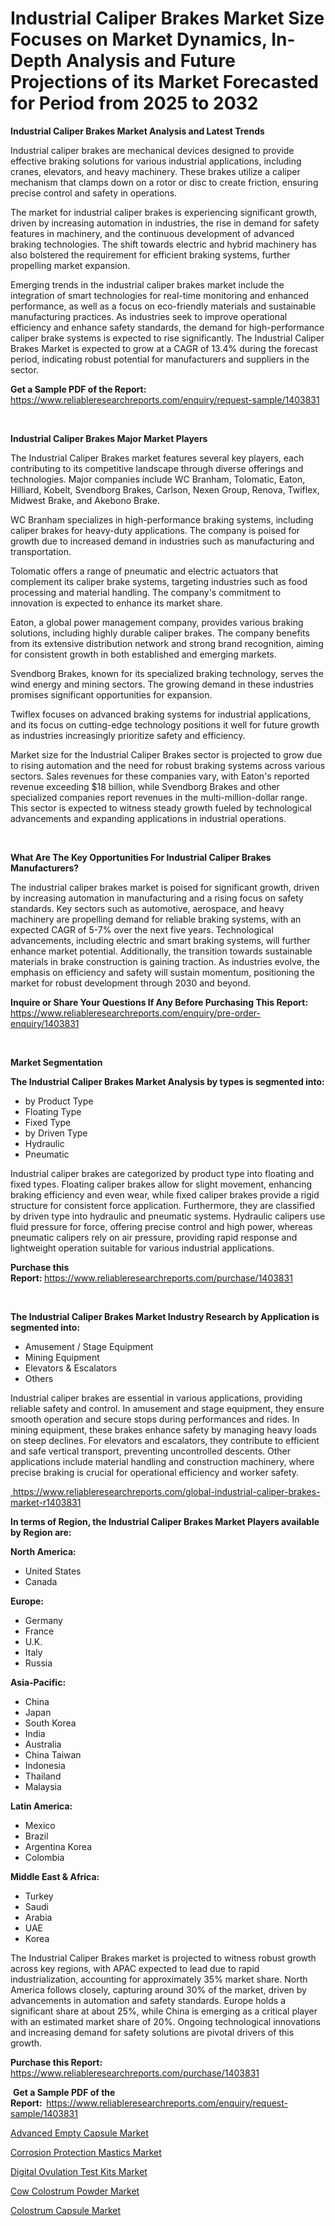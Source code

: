 <p><h1>Industrial Caliper Brakes Market Size Focuses on Market Dynamics, In-Depth Analysis and Future Projections of its Market Forecasted for Period from 2025 to 2032</h1></p><p><strong>Industrial Caliper Brakes Market Analysis and Latest Trends</strong></p>
<p><p>Industrial caliper brakes are mechanical devices designed to provide effective braking solutions for various industrial applications, including cranes, elevators, and heavy machinery. These brakes utilize a caliper mechanism that clamps down on a rotor or disc to create friction, ensuring precise control and safety in operations.</p><p>The market for industrial caliper brakes is experiencing significant growth, driven by increasing automation in industries, the rise in demand for safety features in machinery, and the continuous development of advanced braking technologies. The shift towards electric and hybrid machinery has also bolstered the requirement for efficient braking systems, further propelling market expansion. </p><p>Emerging trends in the industrial caliper brakes market include the integration of smart technologies for real-time monitoring and enhanced performance, as well as a focus on eco-friendly materials and sustainable manufacturing practices. As industries seek to improve operational efficiency and enhance safety standards, the demand for high-performance caliper brake systems is expected to rise significantly. The Industrial Caliper Brakes Market is expected to grow at a CAGR of 13.4% during the forecast period, indicating robust potential for manufacturers and suppliers in the sector.</p></p>
<p><strong>Get a Sample PDF of the Report:&nbsp;</strong> <a href="https://www.reliableresearchreports.com/enquiry/request-sample/1403831?utm_campaign=10&utm_medium=2&utm_source=Github&utm_content=ia&utm_term=13012025&utm_id=industrial-caliper-brakes">https://www.reliableresearchreports.com/enquiry/request-sample/1403831</a></p>
<p>&nbsp;</p>
<p><strong>Industrial Caliper Brakes Major Market Players</strong></p>
<p><p>The Industrial Caliper Brakes market features several key players, each contributing to its competitive landscape through diverse offerings and technologies. Major companies include WC Branham, Tolomatic, Eaton, Hilliard, Kobelt, Svendborg Brakes, Carlson, Nexen Group, Renova, Twiflex, Midwest Brake, and Akebono Brake.</p><p>WC Branham specializes in high-performance braking systems, including caliper brakes for heavy-duty applications. The company is poised for growth due to increased demand in industries such as manufacturing and transportation.</p><p>Tolomatic offers a range of pneumatic and electric actuators that complement its caliper brake systems, targeting industries such as food processing and material handling. The company's commitment to innovation is expected to enhance its market share.</p><p>Eaton, a global power management company, provides various braking solutions, including highly durable caliper brakes. The company benefits from its extensive distribution network and strong brand recognition, aiming for consistent growth in both established and emerging markets.</p><p>Svendborg Brakes, known for its specialized braking technology, serves the wind energy and mining sectors. The growing demand in these industries promises significant opportunities for expansion.</p><p>Twiflex focuses on advanced braking systems for industrial applications, and its focus on cutting-edge technology positions it well for future growth as industries increasingly prioritize safety and efficiency.</p><p>Market size for the Industrial Caliper Brakes sector is projected to grow due to rising automation and the need for robust braking systems across various sectors. Sales revenues for these companies vary, with Eaton's reported revenue exceeding $18 billion, while Svendborg Brakes and other specialized companies report revenues in the multi-million-dollar range. This sector is expected to witness steady growth fueled by technological advancements and expanding applications in industrial operations.</p></p>
<p>&nbsp;</p>
<p><strong>What Are The Key Opportunities For Industrial Caliper Brakes Manufacturers?</strong></p>
<p><p>The industrial caliper brakes market is poised for significant growth, driven by increasing automation in manufacturing and a rising focus on safety standards. Key sectors such as automotive, aerospace, and heavy machinery are propelling demand for reliable braking systems, with an expected CAGR of 5-7% over the next five years. Technological advancements, including electric and smart braking systems, will further enhance market potential. Additionally, the transition towards sustainable materials in brake construction is gaining traction. As industries evolve, the emphasis on efficiency and safety will sustain momentum, positioning the market for robust development through 2030 and beyond.</p></p>
<p><strong>Inquire or Share Your Questions If Any Before Purchasing This Report:</strong> <a href="https://www.reliableresearchreports.com/enquiry/pre-order-enquiry/1403831?utm_campaign=10&utm_medium=2&utm_source=Github&utm_content=ia&utm_term=13012025&utm_id=industrial-caliper-brakes">https://www.reliableresearchreports.com/enquiry/pre-order-enquiry/1403831</a></p>
<p>&nbsp;</p>
<p><strong>Market Segmentation</strong></p>
<p><strong>The Industrial Caliper Brakes Market Analysis by types is segmented into:</strong></p>
<p><ul><li>by Product Type</li><li>Floating Type</li><li>Fixed Type</li><li>by Driven Type</li><li>Hydraulic</li><li>Pneumatic</li></ul></p>
<p><p>Industrial caliper brakes are categorized by product type into floating and fixed types. Floating caliper brakes allow for slight movement, enhancing braking efficiency and even wear, while fixed caliper brakes provide a rigid structure for consistent force application. Furthermore, they are classified by driven type into hydraulic and pneumatic systems. Hydraulic calipers use fluid pressure for force, offering precise control and high power, whereas pneumatic calipers rely on air pressure, providing rapid response and lightweight operation suitable for various industrial applications.</p></p>
<p><strong>Purchase this Report:&nbsp;</strong><a href="https://www.reliableresearchreports.com/purchase/1403831?utm_campaign=10&utm_medium=2&utm_source=Github&utm_content=ia&utm_term=13012025&utm_id=industrial-caliper-brakes">https://www.reliableresearchreports.com/purchase/1403831</a></p>
<p>&nbsp;</p>
<p><strong>The Industrial Caliper Brakes Market Industry Research by Application is segmented into:</strong></p>
<p><ul><li>Amusement / Stage Equipment</li><li>Mining Equipment</li><li>Elevators & Escalators</li><li>Others</li></ul></p>
<p><p>Industrial caliper brakes are essential in various applications, providing reliable safety and control. In amusement and stage equipment, they ensure smooth operation and secure stops during performances and rides. In mining equipment, these brakes enhance safety by managing heavy loads on steep declines. For elevators and escalators, they contribute to efficient and safe vertical transport, preventing uncontrolled descents. Other applications include material handling and construction machinery, where precise braking is crucial for operational efficiency and worker safety.</p></p>
<p><a href="https://www.reliableresearchreports.com/global-industrial-caliper-brakes-market-r1403831?utm_campaign=10&utm_medium=2&utm_source=Github&utm_content=ia&utm_term=13012025&utm_id=industrial-caliper-brakes">&nbsp;https://www.reliableresearchreports.com/global-industrial-caliper-brakes-market-r1403831</a></p>
<p><strong>In terms of Region, the Industrial Caliper Brakes Market Players available by Region are:</strong></p>
<p>
    <p> <strong> North America: </strong>
        <ul>
            <li>United States</li>
            <li>Canada</li>
        </ul>
        </p> 
    <p> <strong> Europe: </strong>
        <ul>
            <li>Germany</li>
            <li>France</li>
            <li>U.K.</li>
            <li>Italy</li>
            <li>Russia</li>
        </ul>
        </p> 
    <p> <strong> Asia-Pacific: </strong>
        <ul>
            <li>China</li>
            <li>Japan</li>
            <li>South Korea</li>
            <li>India</li>
            <li>Australia</li>
            <li>China Taiwan</li>
            <li>Indonesia</li>
            <li>Thailand</li>
            <li>Malaysia</li>
        </ul>
        </p> 
    <p> <strong> Latin America: </strong>
        <ul>
            <li>Mexico</li>
            <li>Brazil</li>
            <li>Argentina Korea</li>
            <li>Colombia</li>
        </ul>
        </p> 
    <p> <strong> Middle East & Africa: </strong>
        <ul>
            <li>Turkey</li>
            <li>Saudi</li>
            <li>Arabia</li>
            <li>UAE</li>
            <li>Korea</li>
        </ul>
    </p>
    </p>
<p><p>The Industrial Caliper Brakes market is projected to witness robust growth across key regions, with APAC expected to lead due to rapid industrialization, accounting for approximately 35% market share. North America follows closely, capturing around 30% of the market, driven by advancements in automation and safety standards. Europe holds a significant share at about 25%, while China is emerging as a critical player with an estimated market share of 20%. Ongoing technological innovations and increasing demand for safety solutions are pivotal drivers of this growth.</p></p>
<p><strong>Purchase this Report: </strong><a href="https://www.reliableresearchreports.com/purchase/1403831?utm_campaign=10&utm_medium=2&utm_source=Github&utm_content=ia&utm_term=13012025&utm_id=industrial-caliper-brakes">https://www.reliableresearchreports.com/purchase/1403831</a></p>
<p>&nbsp;<strong>Get a Sample PDF of the Report:&nbsp;&nbsp;</strong><a href="https://www.reliableresearchreports.com/enquiry/request-sample/1403831?utm_campaign=10&utm_medium=2&utm_source=Github&utm_content=ia&utm_term=13012025&utm_id=industrial-caliper-brakes">https://www.reliableresearchreports.com/enquiry/request-sample/1403831</a></p>
<p><strong></strong></p>
<p><p><a href="https://github.com/ygfu6u/Market-Research-Report-List-1/blob/main/advanced-empty-capsule-market.md?utm_campaign=10&utm_medium=2&utm_source=Github&utm_content=ia&utm_term=13012025&utm_id=industrial-caliper-brakes">Advanced Empty Capsule Market</a></p><p><a href="https://github.com/domoniqueluoma76/Market-Research-Report-List-1/blob/main/corrosion-protection-mastics-market.md?utm_campaign=10&utm_medium=2&utm_source=Github&utm_content=ia&utm_term=13012025&utm_id=industrial-caliper-brakes">Corrosion Protection Mastics Market</a></p><p><a href="https://github.com/millionkaryn68/Market-Research-Report-List-1/blob/main/digital-ovulation-test-kits-market.md?utm_campaign=10&utm_medium=2&utm_source=Github&utm_content=ia&utm_term=13012025&utm_id=industrial-caliper-brakes">Digital Ovulation Test Kits Market</a></p><p><a href="https://github.com/JubayerMia832/Market-Research-Report-List-1/blob/main/cow-colostrum-powder-market.md?utm_campaign=10&utm_medium=2&utm_source=Github&utm_content=ia&utm_term=13012025&utm_id=industrial-caliper-brakes">Cow Colostrum Powder Market</a></p><p><a href="https://github.com/leopardmicheal7019/Market-Research-Report-List-1/blob/main/colostrum-capsule-market.md?utm_campaign=10&utm_medium=2&utm_source=Github&utm_content=ia&utm_term=13012025&utm_id=industrial-caliper-brakes">Colostrum Capsule Market</a></p></p>